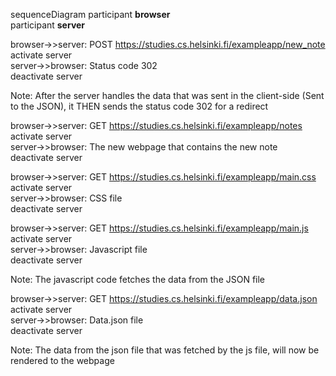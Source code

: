 sequenceDiagram
participant <b>browser</b> <br>
participant <b>server</b> <br>

browser->>server: POST https://studies.cs.helsinki.fi/exampleapp/new_note <br>
activate server <br>
server->>browser: Status code 302 <br>
deactivate server <br>

Note: After the server handles the data that was sent in the client-side (Sent to the JSON), it THEN sends the status code 302 for a redirect <br>

browser->>server: GET https://studies.cs.helsinki.fi/exampleapp/notes <br>
activate server <br>
server->>browser: The new webpage that contains the new note <br>
deactivate server <br>

browser->>server: GET https://studies.cs.helsinki.fi/exampleapp/main.css <br>
activate server <br>
server->>browser: CSS file <br>
deactivate server <br>

browser->>server: GET https://studies.cs.helsinki.fi/exampleapp/main.js <br> 
activate server <br>
server->>browser: Javascript file <br>
deactivate server <br>

Note: The javascript code fetches the data from the JSON file <br>

browser->>server: GET https://studies.cs.helsinki.fi/exampleapp/data.json <br>
activate server <br>
server->>browser: Data.json file <br>
deactivate server <br>

Note: The data from the json file that was fetched by the js file, will now be rendered to the webpage